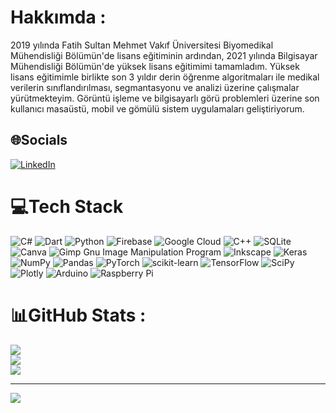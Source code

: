 # Hakkımda :
2019 yılında Fatih Sultan Mehmet Vakıf Üniversitesi Biyomedikal Mühendisliği Bölümün'de lisans eğitiminin ardından, 
2021 yılında Bilgisayar Mühendisliği Bölümün'de yüksek lisans eğitimimi tamamladım.
Yüksek lisans eğitimimle birlikte son 3 yıldır derin öğrenme algoritmaları ile medikal verilerin sınıflandırılması, segmantasyonu ve analizi üzerine çalışmalar yürütmekteyim.
Görüntü işleme ve bilgisayarlı görü problemleri üzerine son kullanıcı masaüstü, mobil ve gömülü sistem  uygulamaları geliştiriyorum.

## 🌐Socials
[![LinkedIn](https://img.shields.io/badge/LinkedIn-%230077B5.svg?logo=linkedin&logoColor=white)]([https://linkedin.com/in/linkedin.com/in/furkan-eren-434900188](https://www.linkedin.com/in/furkan-eren-434900188/)) 

# 💻Tech Stack
![C#](https://img.shields.io/badge/c%23-%23239120.svg?style=for-the-badge&logo=c-sharp&logoColor=white) ![Dart](https://img.shields.io/badge/dart-%230175C2.svg?style=for-the-badge&logo=dart&logoColor=white) ![Python](https://img.shields.io/badge/python-3670A0?style=for-the-badge&logo=python&logoColor=ffdd54) ![Firebase](https://img.shields.io/badge/firebase-%23039BE5.svg?style=for-the-badge&logo=firebase) ![Google Cloud](https://img.shields.io/badge/Google%20Cloud-%234285F4.svg?style=for-the-badge&logo=google-cloud&logoColor=white) ![C++](https://img.shields.io/badge/c++-%2300599C.svg?style=for-the-badge&logo=c%2B%2B&logoColor=white) ![SQLite](https://img.shields.io/badge/sqlite-%2307405e.svg?style=for-the-badge&logo=sqlite&logoColor=white) ![Canva](https://img.shields.io/badge/Canva-%2300C4CC.svg?style=for-the-badge&logo=Canva&logoColor=white) ![Gimp Gnu Image Manipulation Program](https://img.shields.io/badge/Gimp-657D8B?style=for-the-badge&logo=gimp&logoColor=FFFFFF) ![Inkscape](https://img.shields.io/badge/Inkscape-e0e0e0?style=for-the-badge&logo=inkscape&logoColor=080A13) ![Keras](https://img.shields.io/badge/Keras-%23D00000.svg?style=for-the-badge&logo=Keras&logoColor=white) ![NumPy](https://img.shields.io/badge/numpy-%23013243.svg?style=for-the-badge&logo=numpy&logoColor=white) ![Pandas](https://img.shields.io/badge/pandas-%23150458.svg?style=for-the-badge&logo=pandas&logoColor=white) ![PyTorch](https://img.shields.io/badge/PyTorch-%23EE4C2C.svg?style=for-the-badge&logo=PyTorch&logoColor=white) ![scikit-learn](https://img.shields.io/badge/scikit--learn-%23F7931E.svg?style=for-the-badge&logo=scikit-learn&logoColor=white) ![TensorFlow](https://img.shields.io/badge/TensorFlow-%23FF6F00.svg?style=for-the-badge&logo=TensorFlow&logoColor=white) ![SciPy](https://img.shields.io/badge/SciPy-%230C55A5.svg?style=for-the-badge&logo=scipy&logoColor=%white) ![Plotly](https://img.shields.io/badge/Plotly-%233F4F75.svg?style=for-the-badge&logo=plotly&logoColor=white) ![Arduino](https://img.shields.io/badge/-Arduino-00979D?style=for-the-badge&logo=Arduino&logoColor=white) ![Raspberry Pi](https://img.shields.io/badge/-RaspberryPi-C51A4A?style=for-the-badge&logo=Raspberry-Pi)
# 📊GitHub Stats :
![](https://github-readme-stats.vercel.app/api?username=frknrnn&theme=radical&hide_border=false&include_all_commits=false&count_private=true)<br/>
![](https://github-readme-streak-stats.herokuapp.com/?user=frknrnn&theme=radical&hide_border=false)<br/>
![](https://github-readme-stats.vercel.app/api/top-langs/?username=frknrnn&theme=radical&hide_border=false&include_all_commits=false&count_private=true&layout=compact)

---
[![](https://visitcount.itsvg.in/api?id=frknrnn&icon=0&color=0)](https://visitcount.itsvg.in)
